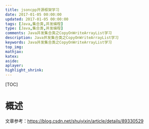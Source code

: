```yaml
---
title: jsoncpp开源框架学习
date: 2017-01-05 00:00:00
updated: 2017-01-05 00:00:00
tags: [Java,集合类,并发编程]
type: [Java,集合类,并发编程]
comments: Java并发集合类之CopyOnWriteArrayList学习
description: Java并发集合类之CopyOnWriteArrayList学习
keywords: Java并发集合类之CopyOnWriteArrayList学习
top_img:
mathjax:
katex:
aside:
aplayer:
highlight_shrink:
---
```


[TOC]

# 概述

文章参考：https://blog.csdn.net/shuiyixin/article/details/89330529
